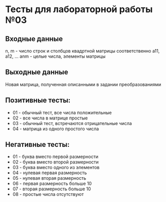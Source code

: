 # Тесты для лабораторной работы №03

## Входные данные
n, m - число строк и столбцов квадртной матрицы соответственно
a11, a12, ... anm - целые числа, элементы матрицы

## Выходные данные
Новая матрица, полученная описанными в задании преобразованиями

## Позитивные тесты:
- 01 - обычный тест, все числа положительные
- 02 - все числа в матрице простые
- 03 - обычный тест, встречаются отрицательные числа
- 04 - матрица из одного простого числа

## Негативные тесты:
- 01 - буква вместо первой размерности
- 02 - буква вместо второй размерности
- 03 - буква вместо одного из элементов
- 04 - нулевая первая размерность
- 05 - нулевая вторая размерность
- 06 - первая размерность больше 10
- 07 - вторая размерность больше 10
- 08 - простые числа отсутствуют